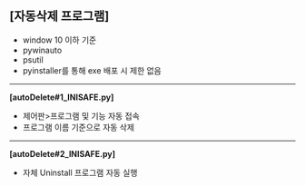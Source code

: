 [자동삭제 프로그램] 
------
- window 10 이하 기준
- pywinauto
- psutil
- pyinstaller를 통해 exe 배포 시 제한 없음

------
**[autoDelete#1_INISAFE.py]**
- 제어판>프로그램 및 기능 자동 접속
- 프로그램 이름 기준으로 자동 삭제

------
**[autoDelete#2_INISAFE.py]**
- 자체 Uninstall 프로그램 자동 실행

